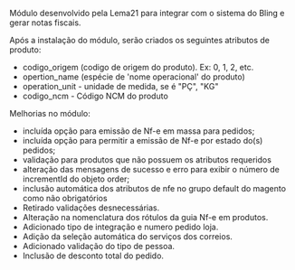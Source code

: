 Módulo desenvolvido pela Lema21 para integrar com o sistema do Bling e gerar notas fiscais.

Após a instalação do módulo, serão criados os seguintes atributos de produto:

- codigo_origem (codigo de origem do produto). Ex: 0, 1, 2, etc.
- opertion_name (espécie de 'nome operacional' do produto)
- operation_unit - unidade de medida, se é "PÇ", "KG"
- codigo_ncm - Código NCM do produto

Melhorias no módulo:

- incluída opção para emissão de Nf-e em massa para pedidos;
- incluída opção para permitir a emissão de Nf-e por estado do(s) pedidos;
- validação para produtos que não possuem os atributos requeridos
- alteração das mensagens de sucesso e erro para exibir o número de incrementId do objeto order;
- inclusão automática dos atributos de nfe no grupo default do magento como não obrigatórios
- Retirado validações desnecessárias.
- Alteração na nomenclatura dos rótulos da guia Nf-e em produtos.
- Adicionado tipo de integração e numero pedido loja.
- Adição da seleção automática do serviços dos correios.
- Adicionado validação do tipo de pessoa.
- Inclusão de desconto total do pedido.
